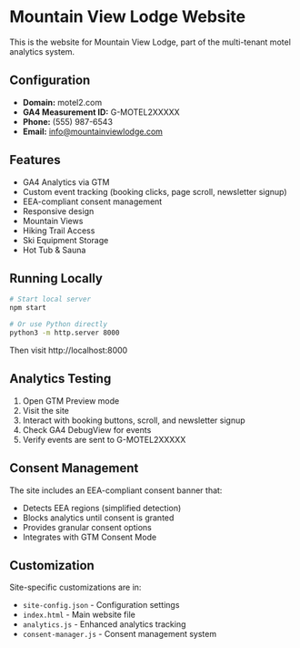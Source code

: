 # Mountain View Lodge Website

This is the website for Mountain View Lodge, part of the multi-tenant motel analytics system.

## Configuration

- **Domain:** motel2.com
- **GA4 Measurement ID:** G-MOTEL2XXXXX
- **Phone:** (555) 987-6543
- **Email:** info@mountainviewlodge.com

## Features

- GA4 Analytics via GTM
- Custom event tracking (booking clicks, page scroll, newsletter signup)
- EEA-compliant consent management
- Responsive design
- Mountain Views
- Hiking Trail Access
- Ski Equipment Storage
- Hot Tub & Sauna

## Running Locally

```bash
# Start local server
npm start

# Or use Python directly
python3 -m http.server 8000
```

Then visit http://localhost:8000

## Analytics Testing

1. Open GTM Preview mode
2. Visit the site
3. Interact with booking buttons, scroll, and newsletter signup
4. Check GA4 DebugView for events
5. Verify events are sent to G-MOTEL2XXXXX

## Consent Management

The site includes an EEA-compliant consent banner that:
- Detects EEA regions (simplified detection)
- Blocks analytics until consent is granted
- Provides granular consent options
- Integrates with GTM Consent Mode

## Customization

Site-specific customizations are in:
- `site-config.json` - Configuration settings
- `index.html` - Main website file
- `analytics.js` - Enhanced analytics tracking
- `consent-manager.js` - Consent management system
